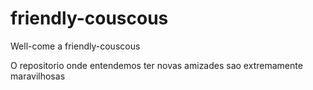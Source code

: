 # friendly-couscous
Well-come a friendly-couscous

O repositorio onde entendemos ter novas amizades sao extremamente maravilhosas
